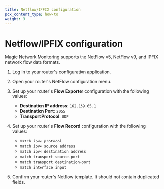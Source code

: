 ```yaml
---
title: Netflow/IPFIX configuration
pcx_content_type: how-to
weight: 3
---
```


# Netflow/IPFIX configuration

Magic Network Monitoring supports the NetFlow v5, NetFlow v9, and IPFIX network flow data formats. 

1. Log in to your router's configuration application.
2. Open your router's NetFlow configuration menu.
3. Set up your router's **Flow Exporter** configuration with the following values:

    - **Destination IP address**: `162.159.65.1`
    - **Destination Port**: `2055`
    - **Transport Protocol**: `UDP`

4. Set up your router's **Flow Record** configuration with the following values:

    - `match ipv4 protocol `
    - `match ipv4 source address`
    - `match ipv4 destination address`
    - `match transport source-port`
    - `match transport destination-port`
    - `match interface input`

5. Confirm your router's Netflow template. It should not contain duplicated fields.
